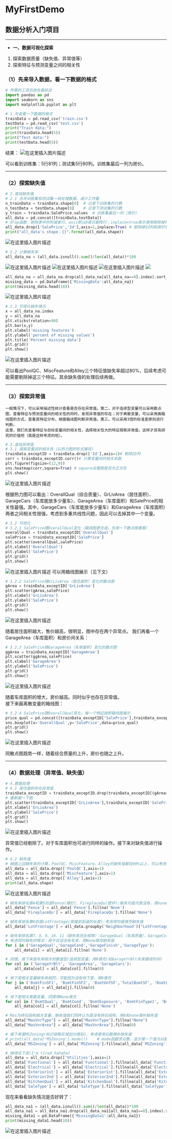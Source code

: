 # MyFirstDemo
## 数据分析入门项目
***
 - **一、数据可视化探索**

1. 探索数据质量（缺失值、异常值等）
2. 探索特征与预测变量之间的相关性

### （1）先来导入数据，看一下数据的格式
```python
# 所需的工具包放在最前边
import pandas as pd
import seaborn as sns
import matplotlib.pyplot as plt

# 1.先查看一下数据的格式
trainData = pd.read_csv('train.csv')
testData = pd.read_csv('test.csv')
print("Train data:")
print(trainData.head(5))
print("Test data:")
print(testData.head(5))
```
结果：
![在这里插入图片描述](https://img-blog.csdnimg.cn/20200514102943560.png?x-oss-process=image/watermark,type_ZmFuZ3poZW5naGVpdGk,shadow_10,text_aHR0cHM6Ly9ibG9nLmNzZG4ubmV0L0Ffemh1b18=,size_16,color_FFFFFF,t_70)

可以看到训练集：5行81列；测试集5行80列。训练集最后一列为房价。
***
### （2）探索缺失值
```python
# 2.查找缺失值
# 2.1 合并训练集和测试集一块处理数据，减少工作量
n_trainData = trainData.shape[0]  # 记录下训练集的行数
n_testData = testData.shape[0]    # 记录下测试集的行数
y_train = trainData.SalePrice.values  # 训练集最后一列（房价）
all_data = pd.concat([trainData,testData])  
# drop函数：剔除表中的列或者行。axis默认0表示删除行；inplace=true表示使用剔除掉列之后的数据替换原表，默认为false
all_data.drop(['SalePrice','Id'],axis=1,inplace=True) # 剔除掉Id列和房价列
print("all_data's shape：{}".format(all_data.shape))
```
![在这里插入图片描述](https://img-blog.csdnimg.cn/20200514112836221.png)

```python
# 2.2 计算缺失率
all_data_na = (all_data.isnull().sum()/len(all_data))*100
```
![在这里插入图片描述](https://img-blog.csdnimg.cn/20200514120746693.png)
![在这里插入图片描述](https://img-blog.csdnimg.cn/20200514120840726.png)
![在这里插入图片描述](https://img-blog.csdnimg.cn/2020051412092014.png)
![](https://img-blog.csdnimg.cn/20200514120948603.png)

```python
all_data_na = all_data_na.drop(all_data_na[all_data_na==0].index).sort_values(ascending=False) # 剔除掉缺失率为0的特征索引
missing_data = pd.DataFrame({'MissingData':all_data_na})
print(missing_data.head(10))
```
![在这里插入图片描述](https://img-blog.csdnimg.cn/20200514121828606.png)

```python
# 2.3 可视化缺失情况
x = all_data_na.index
y = all_data_na
plt.xticks(rotation=90)
plt.bar(x,y)
plt.xlabel('missing features')
plt.ylabel('percent of missing values')
plt.title('Percent missing data')
plt.grid()
plt.show()
```

![在这里插入图片描述](https://img-blog.csdnimg.cn/20200514123534339.png?x-oss-process=image/watermark,type_ZmFuZ3poZW5naGVpdGk,shadow_10,text_aHR0cHM6Ly9ibG9nLmNzZG4ubmV0L0Ffemh1b18=,size_16,color_FFFFFF,t_70)

可以看出PoolQC、MiscFeature和Alley三个特征值缺失率超过80%，后续考虑可能需要剔除掉这三个特征。其余缺失值的处理后续再做。
***
### （3）探索异常值
    一般情况下，可以采用描述性统计查看是否存在异常值。第二，对于连续型变量可以采用散点图，查看特征与预测变量间的相关性的同时，发现异常值的存在；对于离散变量，可以采用画箱线图的方式，查看其特征分布，根据箱线图判断异常值。第三，可以采用3倍的标准差原则进行判断。
    这里，我们先查看特征与目标变量间的相关性，选择相关性大的特征探索异常值，这样才具有研究的价值吧（我是这样考虑的哈）。
```python
# 3.查找异常值
# 3.1 探索变量间的相关性（以热力图的形式展现）
trainData_exceptID = trainData.drop(['Id'],axis=1)# 剔除ID列
corr = trainData_exceptID.corr()# 计算变量间的相关系数
plt.figure(figsize=(12,9))
sns.heatmap(corr,square=True) # square设置图是否为正方形
plt.show()
```
![在这里插入图片描述](https://img-blog.csdnimg.cn/20200514155610409.png?x-oss-process=image/watermark,type_ZmFuZ3poZW5naGVpdGk,shadow_10,text_aHR0cHM6Ly9ibG9nLmNzZG4ubmV0L0Ffemh1b18=,size_16,color_FFFFFF,t_70)

根据热力图可以看出：OverallQual（综合质量）、GrLivArea（居住面积）、GarageCars（车库能放多少量车）、GarageArea（车库面积）和SalePrice的相关性最强。其中，GarageCars（车库能放多少量车）和GarageArea（车库面积）两者之间相关性很强，考虑到多重共线性问题，因此可以去掉其中一个变量。
```python
# 3.2 可视化
# 3.2.1 SalePrice随OverallQual变化（箱线图更合适，先用一下散点图看看）
overallQual = trainData_exceptID['OverallQual']
salePrice = trainData_exceptID['SalePrice']
plt.scatter(overallQual,salePrice)
plt.xlabel('OverallQual')
plt.ylabel('SalePrice')
plt.grid()
plt.show()
```
![在这里插入图片描述](https://img-blog.csdnimg.cn/20200514161722307.png?x-oss-process=image/watermark,type_ZmFuZ3poZW5naGVpdGk,shadow_10,text_aHR0cHM6Ly9ibG9nLmNzZG4ubmV0L0Ffemh1b18=,size_16,color_FFFFFF,t_70)
    可以用箱线图展示（见下文）
```python
# 3.2.2 SalePrice随GrLivArea（居住面积）变化的散点图
gArea = trainData_exceptID['GrLivArea']
plt.scatter(gArea,salePrice)
plt.xlabel('GrLivArea')
plt.ylabel('SalePrice')
plt.grid()
plt.show()
```
![在这里插入图片描述](https://img-blog.csdnimg.cn/20200514162104816.png?x-oss-process=image/watermark,type_ZmFuZ3poZW5naGVpdGk,shadow_10,text_aHR0cHM6Ly9ibG9nLmNzZG4ubmV0L0Ffemh1b18=,size_16,color_FFFFFF,t_70)
    
随着居住面积越大，售价越高，很明显，图中存在两个异常点。
我们再看一个GarageArea（车库面积）和房价间关系：
```python
# 3.2.3 SalePrice随GarageArea（车库面积）变化的散点图
ggArea = trainData_exceptID['GarageArea']
plt.scatter(ggArea,salePrice)
plt.xlabel('GarageArea')
plt.ylabel('SalePrice')
plt.grid()
plt.show()
```
 ![在这里插入图片描述](https://img-blog.csdnimg.cn/20200514162456909.png?x-oss-process=image/watermark,type_ZmFuZ3poZW5naGVpdGk,shadow_10,text_aHR0cHM6Ly9ibG9nLmNzZG4ubmV0L0Ffemh1b18=,size_16,color_FFFFFF,t_70)
 
随着车库面积的增大，房价越高。同时似乎也存在异常值。   
接下来画离散变量的箱线图：
 

```python
# 3.2.4 SalePrice随OverallQual变化，每一个特征按照箱线图展示
price_qual = pd.concat([trainData_exceptID['SalePrice'],trainData_exceptID['OverallQual']],axis=1) # axis=1按照列维度拼接，行数不变
sns.boxplot(x='OverallQual',y='SalePrice',data=price_qual)
plt.grid()
plt.show()
```
![在这里插入图片描述](https://img-blog.csdnimg.cn/202005141801289.jpg?x-oss-process=image/watermark,type_ZmFuZ3poZW5naGVpdGk,shadow_10,text_aHR0cHM6Ly9ibG9nLmNzZG4ubmV0L0Ffemh1b18=,size_16,color_FFFFFF,t_70)

同散点图趋势一样，随着综合质量的上升，房价也随之上升。
***
### （4）数据处理（异常值、缺失值）

```python
# 4.数据处理
# 4.1 居住面积存在异常值
trainData_exceptID = trainData_exceptID.drop(trainData_exceptID[(gArea>4000) & (salePrice<300000)].index)
# 重新画一下图
plt.scatter(trainData_exceptID['GrLivArea'],trainData_exceptID['SalePrice'])
plt.xlabel('GrLivArea')
plt.ylabel('SalePrice')
plt.grid()
plt.show()
```
![在这里插入图片描述](https://img-blog.csdnimg.cn/2020051422201530.png?x-oss-process=image/watermark,type_ZmFuZ3poZW5naGVpdGk,shadow_10,text_aHR0cHM6Ly9ibG9nLmNzZG4ubmV0L0Ffemh1b18=,size_16,color_FFFFFF,t_70)

异常值已经剔除了。对于车库面积也可进行同样的操作。接下来对缺失值进行操作。
```python
# 4.2 缺失值
# 根据上边缺失率的计算，PoolQC、MiscFeature、Alley的缺失值都在90%以上，可以考虑直接删掉这些特征
all_data = all_data.drop(['PoolQC'],axis=1)
all_data = all_data.drop(['MiscFeature'],axis=1)
all_data = all_data.drop(['Alley'],axis=1)
print(all_data.shape)
```
![在这里插入图片描述](https://img-blog.csdnimg.cn/20200514223106165.png)

```python
# 缺失率排名第4和第5的是Fence(栅栏)、FireplaceQu(壁炉):缺失可能代表没有，用none填充
all_data['Fence'] = all_data['Fence'].fillna('None')
all_data['FireplaceQu'] = all_data['FireplaceQu'].fillna('None')
```

```python
# 缺失率排名第6的是LotFrontage(房屋前街道的长度):考虑用均值填充缺失值
all_data['LotFrontage'] = all_data.groupby('Neighborhood')["LotFrontage"].transform(lambda x: x.fillna(x.median()))

```

```python
# 缺失率排名第7、8、9、10、11（缺失率完全相等）：GarageQual（车库质量）、GarageCond（车库条件）、GarageFinish（车库内部装修）、GarageType（车库位置）
# 考虑同时缺失的情况：房子应该没有车库，用None填充缺失值
for i in ('GarageQual','GarageCond','GarageFinish','GarageType'):
    all_data[i] = all_data[i].fillna('None')
```
```python
# 同理，接下来是车库相关的数值型/连续型变量，用0填充(如GarageYrBlt车库建成时间)
for col in ('GarageYrBlt', 'GarageArea', 'GarageCars'):
    all_data[col] = all_data[col].fillna(0)
```

```python
# 地下室相关变量缺失率相同，可能因为没有地下室，用0填充
for j in ('BsmtFinSF1', 'BsmtFinSF2', 'BsmtUnfSF','TotalBsmtSF', 'BsmtFullBath', 'BsmtHalfBath'):
    all_data[j] = all_data[j].fillna(0)
```

```python
# 地下室相关离散变量，同理用None填充
for col in ('BsmtQual', 'BsmtCond', 'BsmtExposure', 'BsmtFinType1', 'BsmtFinType2'):
    all_data[col] = all_data[col].fillna('None')
```

```python
# Mas为砖石结构相关变量，缺失值我们同样认为是没有砖石结构，用0和none填补缺失值
all_data["MasVnrType"] = all_data["MasVnrType"].fillna("None")
all_data["MasVnrArea"] = all_data["MasVnrArea"].fillna(0)
```

```python
# 接下来是MSZoning(标识销售区域划分类别)，考虑使用众数填补缺失值
# print(all_data['MSZoning'].mode())    # mode函数求众数，显示第一个值为众数，第二个值为众数的数据类型
all_data['MSZoning'] = all_data['MSZoning'].fillna(all_data['MSZoning'].mode()[0])
```

```python
# 继续往下走(I'm tired hahaha)
all_data = all_data.drop(['Utilities'],axis=1)
all_data['Functional'] = all_data['Functional'].fillna(all_data['Functional'].mode()[0])
all_data['Electrical'] = all_data['Electrical'].fillna(all_data['Electrical'].mode()[0])
all_data['Exterior1st'] = all_data['Exterior1st'].fillna(all_data['Exterior1st'].mode()[0])
all_data['Exterior2nd'] = all_data['Exterior2nd'].fillna(all_data['Exterior2nd'].mode()[0])
all_data['KitchenQual'] = all_data['KitchenQual'].fillna(all_data['KitchenQual'].mode()[0])
all_data['SaleType'] = all_data['SaleType'].fillna(all_data['SaleType'].mode()[0])
```

现在来看看缺失情况是否好转了：<br>
```python
all_data_na1 = (all_data.isnull().sum()/len(all_data))*100
all_data_na1 = all_data_na1.drop(all_data_na1[all_data_na1==0].index).sort_values(ascending=False) # 剔除掉缺失率为0的特征索引
missing_data1 = pd.DataFrame({'MissingData1':all_data_na1})
print(missing_data1.head(10))
```

![在这里插入图片描述](https://img-blog.csdnimg.cn/20200515112232841.png)



